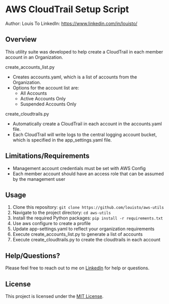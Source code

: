 # AWS CloudTrail Setup Script

Author: Louis To
LinkedIn: https://www.linkedin.com/in/louisto/

## Overview

This utility suite was developed to help create a CloudTrail in each member account in an Organization. 

create_accounts_list.py

* Creates accounts.yaml, which is a list of accounts from the Organization. 
* Options for the account list are:
    * All Accounts
    * Active Accounts Only
    * Suspended Accounts Only

create_cloudtrails.py
* Automatically create a CloudTrail in each account in the accounts.yaml file. 
* Each CloudTrail will write logs to the central logging account bucket, which is specified in the app_settings.yaml file. 

## Limitations/Requirements

* Management account credentials must be set with AWS Config
* Each member account should have an access role that can be assumed by the management user

## Usage

1. Clone this repository: `git clone https://github.com/louisto/aws-utils`
2. Navigate to the project directory: `cd aws-utils`
3. Install the required Python packages: `pip install -r requirements.txt`
4. Use aws configure to create a profile
5. Update app-settings.yaml to reflect your organization requirements
6. Execute create_accounts_list.py to generate a list of accounts
7. Execute create_cloudtrails.py to create the cloudtrails in each account

## Help/Questions?

Please feel free to reach out to me on [LinkedIn](https://www.linkedin.com/in/louisto/) for help or questions.

## License

This project is licensed under the [MIT License](https://github.com/louisto/aws-utils/blob/main/LICENSE).

